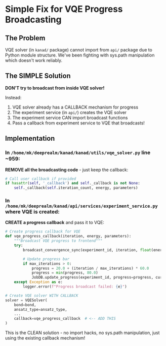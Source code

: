 # Simple Fix for VQE Progress Broadcasting

## The Problem

VQE solver (in `kanad/` package) cannot import from `api/` package due to Python module structure. We've been fighting with sys.path manipulation which doesn't work reliably.

## The SIMPLE Solution

**DON'T try to broadcast from inside VQE solver!**

Instead:
1. VQE solver already has a CALLBACK mechanism for progress
2. The experiment service (in `api/`) creates the VQE solver
3. The experiment service CAN import broadcast functions
4. Pass a callback from experiment service to VQE that broadcasts!

## Implementation

### In `/home/mk/deeprealm/kanad/kanad/utils/vqe_solver.py` line ~959:

**REMOVE all the broadcasting code** - just keep the callback:

```python
# Call user callback if provided
if hasattr(self, '_callback') and self._callback is not None:
    self._callback(self.iteration_count, energy, parameters)
```

### In `/home/mk/deeprealm/kanad/api/services/experiment_service.py` where VQE is created:

**CREATE a progress callback** and pass it to VQE:

```python
# Create progress callback for VQE
def vqe_progress_callback(iteration, energy, parameters):
    """Broadcast VQE progress to frontend"""
    try:
        broadcast_convergence_sync(experiment_id, iteration, float(energy))

        # Update progress bar
        if max_iterations > 0:
            progress = 20.0 + (iteration / max_iterations) * 60.0
            progress = min(progress, 80.0)
            JobDB.update_progress(experiment_id, progress=progress, current_iteration=iteration)
    except Exception as e:
        logger.error(f"Progress broadcast failed: {e}")

# Create VQE solver WITH CALLBACK
solver = VQESolver(
    bond=bond,
    ansatz_type=ansatz_type,
    ...
    callback=vqe_progress_callback  # <-- ADD THIS
)
```

This is the CLEAN solution - no import hacks, no sys.path manipulation, just using the existing callback mechanism!
